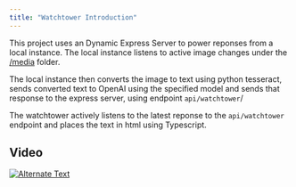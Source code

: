 ```yaml
---
title: "Watchtower Introduction"
---
```




This project uses an Dynamic Express Server to power reponses from a local instance. The local instance listens to active image changes under the <a href="https://github.com/johannes-vdm/watchtower/tree/master/media" target="_blank">/media</a> folder.

The local instance then converts the image to text using python tesseract, sends converted text to OpenAI using the specified model and sends that response to the express server, using endpoint `api/watchtower`/

The watchtower actively listens to the latest reponse to the `api/watchtower` endpoint and places the text in html using Typescript.
 
  ## Video
  
  <a href="./../../../../gpt.mkv" target="_blank" ><img src="./../../../../wil.png" alt="Alternate Text" /></a>
